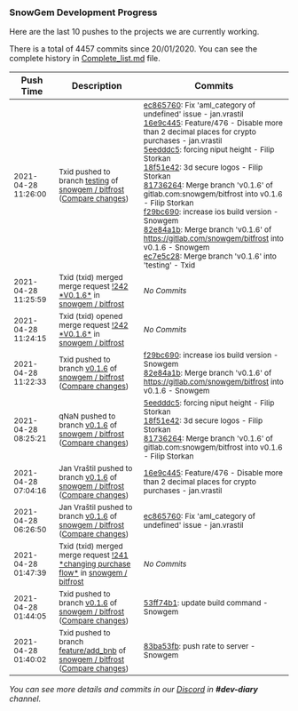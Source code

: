 
### SnowGem Development Progress

Here are the last 10 pushes to the projects we are currently working.

There is a total of 4457 commits since 20/01/2020. You can see the complete history in
 [Complete_list.md](Complete_list.md) file.

| Push Time | Description | Commits |
| --- | --- | --- |
| <sub>2021-04-28 11:26:00</sub> | <sub>Txid pushed to branch [testing](https://gitlab.com/snowgem/bitfrost/commits/testing) of [snowgem / bitfrost](https://gitlab.com/snowgem/bitfrost) ([Compare changes](https://gitlab.com/snowgem/bitfrost/compare/4bd24c5b19cd5ea9e9d6b83c9a2453c40dd038c2...ec7e5c285ad1835cac47d323055c0d3361bcafdc))</sub> | <sub>[ec865760](https://gitlab.com/snowgem/bitfrost/-/commit/ec865760eb8a4685bda21edfce4dcb2ab0ed2a85): Fix 'aml_category of undefined' issue - jan.vrastil<br>[16e9c445](https://gitlab.com/snowgem/bitfrost/-/commit/16e9c445274a72f7a14cb7fe2b278bbd2ce44fa6): Feature/476 - Disable more than 2 decimal places for crypto purchases - jan.vrastil<br>[5eedddc5](https://gitlab.com/snowgem/bitfrost/-/commit/5eedddc5e74ec35c681e77872d5f80e2140418ed): forcing niput height - Filip Storkan<br>[18f51e42](https://gitlab.com/snowgem/bitfrost/-/commit/18f51e42b5f6e9ba5eada5b4cc1616bb54b5f01c): 3d secure logos - Filip Storkan<br>[81736264](https://gitlab.com/snowgem/bitfrost/-/commit/817362645ec80caf485c50432063a9cafbfc3e84): Merge branch 'v0.1.6' of gitlab.com:snowgem/bitfrost into v0.1.6 - Filip Storkan<br>[f29bc690](https://gitlab.com/snowgem/bitfrost/-/commit/f29bc690f655ec864c5381c28fc3369436903301): increase ios  build  version - Snowgem<br>[82e84a1b](https://gitlab.com/snowgem/bitfrost/-/commit/82e84a1b5f1ad4a9fe291955c09a6b1cab9315ca): Merge branch 'v0.1.6' of https://gitlab.com/snowgem/bitfrost into v0.1.6 - Snowgem<br>[ec7e5c28](https://gitlab.com/snowgem/bitfrost/-/commit/ec7e5c285ad1835cac47d323055c0d3361bcafdc): Merge branch 'v0.1.6' into 'testing' - Txid</sub> |
| <sub>2021-04-28 11:25:59</sub> | <sub>Txid (txid) merged merge request [\!242 \*V0\.1\.6\*](https://gitlab.com/snowgem/bitfrost/-/merge_requests/242) in [snowgem / bitfrost](https://gitlab.com/snowgem/bitfrost)</sub> | <sub>_No Commits_</sub> |
| <sub>2021-04-28 11:24:15</sub> | <sub>Txid (txid) opened merge request [\!242 \*V0\.1\.6\*](https://gitlab.com/snowgem/bitfrost/-/merge_requests/242) in [snowgem / bitfrost](https://gitlab.com/snowgem/bitfrost)</sub> | <sub>_No Commits_</sub> |
| <sub>2021-04-28 11:22:33</sub> | <sub>Txid pushed to branch [v0\.1\.6](https://gitlab.com/snowgem/bitfrost/commits/v0.1.6) of [snowgem / bitfrost](https://gitlab.com/snowgem/bitfrost) ([Compare changes](https://gitlab.com/snowgem/bitfrost/compare/817362645ec80caf485c50432063a9cafbfc3e84...82e84a1b5f1ad4a9fe291955c09a6b1cab9315ca))</sub> | <sub>[f29bc690](https://gitlab.com/snowgem/bitfrost/-/commit/f29bc690f655ec864c5381c28fc3369436903301): increase ios  build  version - Snowgem<br>[82e84a1b](https://gitlab.com/snowgem/bitfrost/-/commit/82e84a1b5f1ad4a9fe291955c09a6b1cab9315ca): Merge branch 'v0.1.6' of https://gitlab.com/snowgem/bitfrost into v0.1.6 - Snowgem</sub> |
| <sub>2021-04-28 08:25:21</sub> | <sub>qNaN pushed to branch [v0\.1\.6](https://gitlab.com/snowgem/bitfrost/commits/v0.1.6) of [snowgem / bitfrost](https://gitlab.com/snowgem/bitfrost) ([Compare changes](https://gitlab.com/snowgem/bitfrost/compare/16e9c445274a72f7a14cb7fe2b278bbd2ce44fa6...817362645ec80caf485c50432063a9cafbfc3e84))</sub> | <sub>[5eedddc5](https://gitlab.com/snowgem/bitfrost/-/commit/5eedddc5e74ec35c681e77872d5f80e2140418ed): forcing niput height - Filip Storkan<br>[18f51e42](https://gitlab.com/snowgem/bitfrost/-/commit/18f51e42b5f6e9ba5eada5b4cc1616bb54b5f01c): 3d secure logos - Filip Storkan<br>[81736264](https://gitlab.com/snowgem/bitfrost/-/commit/817362645ec80caf485c50432063a9cafbfc3e84): Merge branch 'v0.1.6' of gitlab.com:snowgem/bitfrost into v0.1.6 - Filip Storkan</sub> |
| <sub>2021-04-28 07:04:16</sub> | <sub>Jan Vraštil pushed to branch [v0\.1\.6](https://gitlab.com/snowgem/bitfrost/commits/v0.1.6) of [snowgem / bitfrost](https://gitlab.com/snowgem/bitfrost) ([Compare changes](https://gitlab.com/snowgem/bitfrost/compare/ec865760eb8a4685bda21edfce4dcb2ab0ed2a85...16e9c445274a72f7a14cb7fe2b278bbd2ce44fa6))</sub> | <sub>[16e9c445](https://gitlab.com/snowgem/bitfrost/-/commit/16e9c445274a72f7a14cb7fe2b278bbd2ce44fa6): Feature/476 - Disable more than 2 decimal places for crypto purchases - jan.vrastil</sub> |
| <sub>2021-04-28 06:26:50</sub> | <sub>Jan Vraštil pushed to branch [v0\.1\.6](https://gitlab.com/snowgem/bitfrost/commits/v0.1.6) of [snowgem / bitfrost](https://gitlab.com/snowgem/bitfrost) ([Compare changes](https://gitlab.com/snowgem/bitfrost/compare/53ff74b1f57ec0e45efedf47eebeabf97f717183...ec865760eb8a4685bda21edfce4dcb2ab0ed2a85))</sub> | <sub>[ec865760](https://gitlab.com/snowgem/bitfrost/-/commit/ec865760eb8a4685bda21edfce4dcb2ab0ed2a85): Fix 'aml_category of undefined' issue - jan.vrastil</sub> |
| <sub>2021-04-28 01:47:39</sub> | <sub>Txid (txid) merged merge request [\!241 \*changing purchase flow\*](https://gitlab.com/snowgem/bitfrost/-/merge_requests/241) in [snowgem / bitfrost](https://gitlab.com/snowgem/bitfrost)</sub> | <sub>_No Commits_</sub> |
| <sub>2021-04-28 01:44:05</sub> | <sub>Txid pushed to branch [v0\.1\.6](https://gitlab.com/snowgem/bitfrost/commits/v0.1.6) of [snowgem / bitfrost](https://gitlab.com/snowgem/bitfrost) ([Compare changes](https://gitlab.com/snowgem/bitfrost/compare/bc1ad5d5bfef8043c06d97c2c96a243d322dcc3b...53ff74b1f57ec0e45efedf47eebeabf97f717183))</sub> | <sub>[53ff74b1](https://gitlab.com/snowgem/bitfrost/-/commit/53ff74b1f57ec0e45efedf47eebeabf97f717183): update build command - Snowgem</sub> |
| <sub>2021-04-28 01:40:02</sub> | <sub>Txid pushed to branch [feature/add\_bnb](https://gitlab.com/snowgem/bitfrost/commits/feature/add_bnb) of [snowgem / bitfrost](https://gitlab.com/snowgem/bitfrost) ([Compare changes](https://gitlab.com/snowgem/bitfrost/compare/da5550241d51a6001a7fd91d83390d9f45e7cf38...83ba53fb7c6bce6e916bf71e253f6bb6fee6f072))</sub> | <sub>[83ba53fb](https://gitlab.com/snowgem/bitfrost/-/commit/83ba53fb7c6bce6e916bf71e253f6bb6fee6f072): push rate to server - Snowgem</sub> |

_You can see more details and commits in our [Discord](https://discord.gg/zumGnbg) in **#dev-diary** channel._
